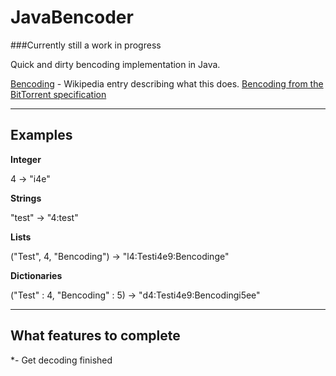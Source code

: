 JavaBencoder
============

###Currently still a work in progress

Quick and dirty bencoding implementation in Java.

[Bencoding](http://en.wikipedia.org/wiki/Bencode) - Wikipedia entry describing what this does.
[Bencoding from the BitTorrent specification](https://wiki.theory.org/BitTorrentSpecification#Bencoding)

------------

## Examples

**Integer**

4 -> "i4e"

**Strings**

"test" -> "4:test"

**Lists**

("Test", 4, "Bencoding") -> "l4:Testi4e9:Bencodinge"

**Dictionaries**

("Test" : 4,
 "Bencoding" : 5) -> "d4:Testi4e9:Bencodingi5ee"
 
 ------------
 
 ## What features to complete
 
 *- Get decoding finished